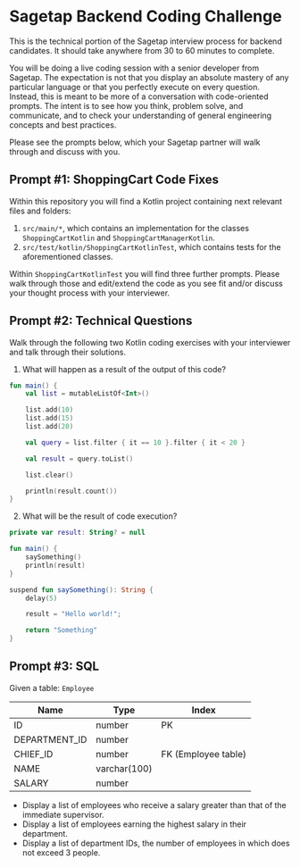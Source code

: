 # Sagetap Backend Coding Challenge
This is the technical portion of the Sagetap interview process for backend candidates. It should take anywhere from 30 to 60 minutes to complete.

You will be doing a live coding session with a senior developer from Sagetap. The expectation is not that you display an absolute mastery of any
particular language or that you perfectly execute on every question. Instead, this is meant to be more of a conversation with code-oriented prompts.
The intent is to see how you think, problem solve, and communicate, and to check your understanding of general engineering concepts and best practices.

Please see the prompts below, which your Sagetap partner will walk through and discuss with you.

## Prompt #1: ShoppingCart Code Fixes
Within this repository you will find a Kotlin project containing next relevant files and folders:
1. `src/main/*`, which contains an implementation for the classes `ShoppingCartKotlin` and `ShoppingCartManagerKotlin`.
2. `src/test/kotlin/ShoppingCartKotlinTest`, which contains tests for the aforementioned classes.

Within `ShoppingCartKotlinTest` you will find three further prompts. Please walk through those and edit/extend the code as you see fit and/or discuss your
thought process with your interviewer.

## Prompt #2: Technical Questions
Walk through the following two Kotlin coding exercises with your interviewer and talk through their solutions.

1. What will happen as a result of the output of this code?

```kotlin
fun main() {
    val list = mutableListOf<Int>()

    list.add(10)
    list.add(15)
    list.add(20)

    val query = list.filter { it == 10 }.filter { it < 20 }

    val result = query.toList()

    list.clear()

    println(result.count())
}
```

2. What will be the result of code execution?

```kotlin
private var result: String? = null

fun main() {
    saySomething()
    println(result)
}

suspend fun saySomething(): String {
    delay(5)

    result = "Hello world!";

    return "Something"
}
```

## Prompt #3: SQL
Given a table: `Employee`

| Name | Type | Index |
| --- | --- | --- |
| ID | number | PK |
| DEPARTMENT_ID | number |  |
| CHIEF_ID | number | FK (Employee table) |
| NAME | varchar(100) |  |
| SALARY | number |  |

- Display a list of employees who receive a salary greater than that of the immediate supervisor.
- Display a list of employees earning the highest salary in their department.
- Display a list of department IDs, the number of employees in which does not exceed 3 people.
